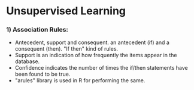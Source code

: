 # Unsupervised Learning

### 1) Association Rules: 

- Antecedent, support and consequent. an antecedent (if) and a consequent (then). "If then" kind of rules. 
- Support is an indication of how frequently the items appear in the database. 
- Confidence indicates the number of times the if/then statements have been found to be true.
- "arules" library is used in R for performing the same.
